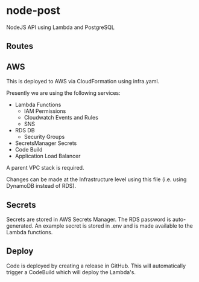 # node-post

NodeJS API using Lambda and PostgreSQL

## Routes



## AWS

This is deployed to AWS via CloudFormation using infra.yaml.

Presently we are using the following services:

- Lambda Functions
  - IAM Permissions
  - Cloudwatch Events and Rules
  - SNS
- RDS DB
  - Security Groups
- SecretsManager Secrets
- Code Build
- Application Load Balancer

A parent VPC stack is required.

Changes can be made at the Infrastructure level using this file (i.e. using DynamoDB instead of RDS).

## Secrets

Secrets are stored in AWS Secrets Manager. The RDS password is auto-generated. An example secret is stored in .env and is made available to the Lambda functions.

## Deploy

Code is deployed by creating a release in GitHub. This will automatically trigger a CodeBuild which will deploy the Lambda's.
